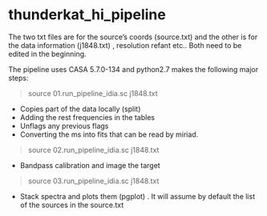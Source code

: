 # thunderkat_hi_pipeline

The two txt files are for the source’s coords (source.txt) and the other is for the data information (j1848.txt) , resolution refant etc.. 
Both need to be edited in the beginning. 

The pipeline uses CASA 5.7.0-134 and python2.7 makes the following major steps: 

>source 01.run_pipeline_idia.sc j1848.txt
- Copies part of the data locally (split) 
- Adding the rest frequencies in the tables 
- Unflags any previous flags
- Converting the ms into fits that can be read by miriad. 

>source 02.run_pipeline_idia.sc j1848.txt
- Bandpass calibration and image the target 

>source 03.run_pipeline_idia.sc j1848.txt
- Stack spectra and plots them (pgplot) . It will assume by default the list of the sources in the source.txt 
